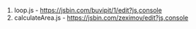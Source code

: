 1. loop.js - https://jsbin.com/buvipit/1/edit?js,console
1. calculateArea.js - https://jsbin.com/zeximov/edit?js,console
